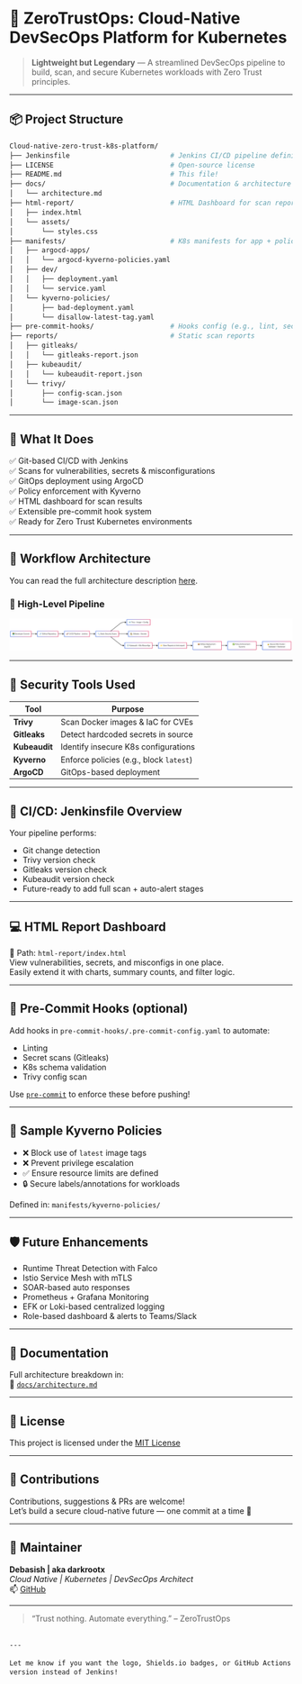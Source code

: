 
# 🔐 ZeroTrustOps: Cloud-Native DevSecOps Platform for Kubernetes

> **Lightweight but Legendary** — A streamlined DevSecOps pipeline to build, scan, and secure Kubernetes workloads with Zero Trust principles.

---

## 📦 Project Structure

```bash
Cloud-native-zero-trust-k8s-platform/
├── Jenkinsfile                         # Jenkins CI/CD pipeline definition
├── LICENSE                             # Open-source license
├── README.md                           # This file!
├── docs/                               # Documentation & architecture
│   └── architecture.md
├── html-report/                        # HTML Dashboard for scan reports
│   ├── index.html
│   └── assets/
│       └── styles.css
├── manifests/                          # K8s manifests for app + policies
│   ├── argocd-apps/
│   │   └── argocd-kyverno-policies.yaml
│   ├── dev/
│   │   ├── deployment.yaml
│   │   └── service.yaml
│   └── kyverno-policies/
│       ├── bad-deployment.yaml
│       └── disallow-latest-tag.yaml
├── pre-commit-hooks/                   # Hooks config (e.g., lint, secrets scan)
├── reports/                            # Static scan reports
│   ├── gitleaks/
│   │   └── gitleaks-report.json
│   ├── kubeaudit/
│   │   └── kubeaudit-report.json
│   └── trivy/
│       ├── config-scan.json
│       └── image-scan.json
```

---

## 🚀 What It Does

✅ Git-based CI/CD with Jenkins  
✅ Scans for vulnerabilities, secrets & misconfigurations  
✅ GitOps deployment using ArgoCD  
✅ Policy enforcement with Kyverno  
✅ HTML dashboard for scan results  
✅ Extensible pre-commit hook system  
✅ Ready for Zero Trust Kubernetes environments  

---

## 🔁 Workflow Architecture

You can read the full architecture description [here](docs/architecture.md).

### 🧭 High-Level Pipeline

![Zero Trust DevSecOps Pipeline](docs/zero-trust-pipeline.png)

---

## 🔧 Security Tools Used

| Tool         | Purpose                                |
|--------------|----------------------------------------|
| **Trivy**    | Scan Docker images & IaC for CVEs      |
| **Gitleaks** | Detect hardcoded secrets in source     |
| **Kubeaudit**| Identify insecure K8s configurations   |
| **Kyverno**  | Enforce policies (e.g., block `latest`)|
| **ArgoCD**   | GitOps-based deployment                |

---

## 📁 CI/CD: Jenkinsfile Overview

Your pipeline performs:

- Git change detection
- Trivy version check
- Gitleaks version check
- Kubeaudit version check
- Future-ready to add full scan + auto-alert stages

---

## 💻 HTML Report Dashboard

📂 Path: `html-report/index.html`  
View vulnerabilities, secrets, and misconfigs in one place.  
Easily extend it with charts, summary counts, and filter logic.

---

## 🧪 Pre-Commit Hooks (optional)

Add hooks in `pre-commit-hooks/.pre-commit-config.yaml` to automate:

- Linting
- Secret scans (Gitleaks)
- K8s schema validation
- Trivy config scan

Use [`pre-commit`](https://pre-commit.com) to enforce these before pushing!

---

## 📜 Sample Kyverno Policies

- ❌ Block use of `latest` image tags  
- ❌ Prevent privilege escalation  
- ✅ Ensure resource limits are defined  
- 🔒 Secure labels/annotations for workloads  

Defined in: `manifests/kyverno-policies/`

---

## 🛡 Future Enhancements 

- Runtime Threat Detection with Falco  
- Istio Service Mesh with mTLS  
- SOAR-based auto responses  
- Prometheus + Grafana Monitoring  
- EFK or Loki-based centralized logging  
- Role-based dashboard & alerts to Teams/Slack  

---

## 📖 Documentation

Full architecture breakdown in:  
📄 [`docs/architecture.md`](docs/architecture.md)

---

## 📄 License

This project is licensed under the [MIT License](LICENSE)

---

## 🙌 Contributions

Contributions, suggestions & PRs are welcome!  
Let’s build a secure cloud-native future — one commit at a time 💪

---

## 🧠 Maintainer

**Debasish | aka darkrootx**  
_Cloud Native | Kubernetes | DevSecOps Architect_  
📫 [GitHub](https://github.com/Debasish-87)

---

> “Trust nothing. Automate everything.” – ZeroTrustOps
```

---

Let me know if you want the logo, Shields.io badges, or GitHub Actions version instead of Jenkins!
